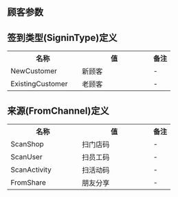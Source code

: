 ## 顾客参数

## 签到类型(SigninType)定义

<table>
    <tr>
        <th style="width:150px;">名称</th>
        <th style="width:150px;">值</th>
        <th>备注</th>
    </tr>
    <tr>
        <td>NewCustomer</td>
        <td>新顾客</td>
        <td>-</td>
    </tr>
    <tr>
        <td>ExistingCustomer</td>
        <td>老顾客</td>
        <td>-</td>
    </tr>
</table>

## 来源(FromChannel)定义

<table>
    <tr>
        <th style="width:150px;">名称</th>
        <th style="width:150px;">值</th>
        <th>备注</th>
    </tr>
    <tr>
        <td>ScanShop</td>
        <td>扫门店码</td>
        <td>-</td>
    </tr>
    <tr>
        <td>ScanUser</td>
        <td>扫员工码</td>
        <td>-</td>
    </tr>
    <tr>
        <td>ScanActivity</td>
        <td>扫活动码</td>
        <td>-</td>
    </tr>
    <tr>
        <td>FromShare</td>
        <td>朋友分享</td>
        <td>-</td>
    </tr>
</table>